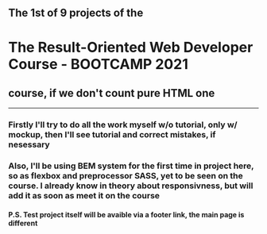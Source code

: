 ## The 1st of 9 projects of the 
# The Result-Oriented Web Developer Course - BOOTCAMP 2021
## course, if we don't count pure HTML one
---
### Firstly I'll try to do all the work myself w/o tutorial, only w/ mockup, then I'll see tutorial and correct mistakes, if nesessary
### Also, I'll be using BEM system for the first time in project here, so as flexbox and preprocessor SASS, yet to be seen on the course. I already know in theory about responsivness, but will add it as soon as meet it on the course 
#### P.S. Test project itself will be avaible via a footer link, the main page is different